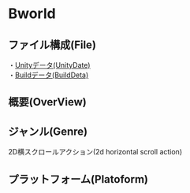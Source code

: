 # Bworld
## ファイル構成(File)
・[Unityデータ(UnityDate)]()<br>
・[Buildデータ(BuildDeta)]()<br>
## 概要(OverView)<br>
## ジャンル(Genre)<br>
2D横スクロールアクション(2d horizontal scroll action)<br>
## プラットフォーム(Platoform)
